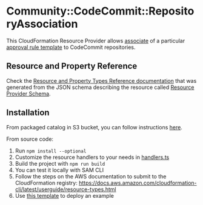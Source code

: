 # Community::CodeCommit::RepositoryAssociation

This CloudFormation Resource Provider allows [associate](https://docs.aws.amazon.com/codecommit/latest/userguide/how-to-associate-template.html) of a particular [approval rule template](https://docs.aws.amazon.com/codecommit/latest/userguide/approval-rule-templates.html) to CodeCommit repositories.

## Resource and Property Reference

Check the [Resource and Property Types Reference documentation](./docs/README.md) that was generated from the JSON schema describing the resource called [Resource Provider Schema](./community-codecommit-repositoryassociation.json).

## Installation

From packaged catalog in S3 bucket, you can follow instructions [here](./installation.md).

From source code:

1. Run `npm install --optional`
2. Customize the resource handlers to your needs in [handlers.ts](./src/handlers.ts)
3. Build the project with `npm run build`
4. You can test it locally with SAM CLI
5. Follow the steps on the AWS documentation to submit to the CloudFormation registry: https://docs.aws.amazon.com/cloudformation-cli/latest/userguide/resource-types.html
6. Use [this template](./example.yml) to deploy an example
